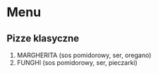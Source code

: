 # Menu

## Pizze klasyczne

1. MARGHERITA (sos pomidorowy, ser, oregano)
2. FUNGHI (sos pomidorowy, ser, pieczarki)
